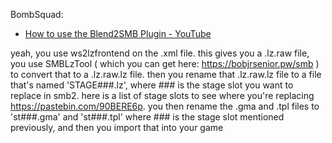 BombSquad:

- [How to use the Blend2SMB Plugin - YouTube](https://www.youtube.com/watch?v=zK1IjKKz2OM)

yeah, you use ws2lzfrontend on the .xml file. this gives you a .lz.raw file, you use SMBLzTool ( which you can get here: https://bobjrsenior.pw/smb  )  to convert that to a .lz.raw.lz file. then you rename that .lz.raw.lz file to a file that's named 'STAGE###.lz', where ### is the stage slot you want to replace in smb2. here is a list of stage slots to see where you're replacing https://pastebin.com/90BERE6p. you then rename the .gma and .tpl files to 'st###.gma' and 'st###.tpl' where ### is the stage slot mentioned previously, and then you import that into your game